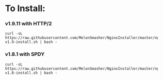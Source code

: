 # To Install:

### v1.9.11 with HTTP/2

```shell
curl -sL https://raw.githubusercontent.com/MelonSmasher/NginxInstaller/master/nginx-v1.9-install.sh | bash -
```

### v1.8.1 with SPDY

```shell
curl -sL https://raw.githubusercontent.com/MelonSmasher/NginxInstaller/master/nginx-v1.8-install.sh | bash -
```
